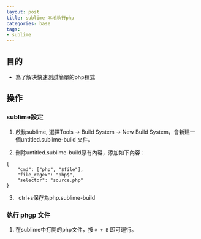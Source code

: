 ```yaml
---
layout: post
title: sublime-本地執行php
categories: base
tags:
- sublime
---
```

## 目的 ##

 - 為了解決快速測試簡單的php程式
 <!-- more -->
 
## 操作 ##

### sublime設定 ###

1.   啟動sublime, 選擇Tools -> Build System -> New Build System，會新建一個untitled.sublime-build 文件。

2.   刪除untitled.sublime-build原有內容，添加如下內容：

```
{ 
    "cmd": ["php", "$file"],
    "file_regex": "php$", 
    "selector": "source.php" 
}
```

3.   ctrl+s保存為php.sublime-build

### 執行 phgp 文件 ###

1.   在sublime中打開的php文件，按 ```` ⌘ + B ````  即可運行。
